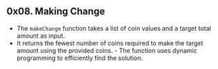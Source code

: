 ## 0x08. Making Change

- The `makeChange` function takes a list of coin values and a target total amount as input.
- It returns the fewest number of coins required to make the target amount using the provided coins. - The function uses dynamic programming to efficiently find the solution.
